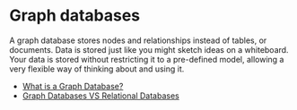 # Graph databases

A graph database stores nodes and relationships instead of tables, or documents. Data is stored just like you might sketch ideas on a whiteboard. Your data is stored without restricting it to a pre-defined model, allowing a very flexible way of thinking about and using it.

- [What is a Graph Database?](https://neo4j.com/developer/graph-database/)
- [Graph Databases VS Relational Databases](https://www.freecodecamp.org/news/graph-database-vs-relational-database/)
